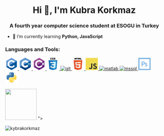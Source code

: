 <h1 align="center">Hi 👋, I'm Kubra Korkmaz</h1>
<h3 align="center">A fourth year computer science student at ESOGU in Turkey</h3>

- 🌱 I’m currently learning **Python, JavaScript**




<h3 align="left">Languages and Tools:</h3>
<p align="left"> <a href="https://www.cprogramming.com/" target="_blank" rel="noreferrer"> <img src="https://raw.githubusercontent.com/devicons/devicon/master/icons/c/c-original.svg" alt="c" width="40" height="40"/> </a> <a href="https://www.w3schools.com/cpp/" target="_blank" rel="noreferrer"> <img src="https://raw.githubusercontent.com/devicons/devicon/master/icons/cplusplus/cplusplus-original.svg" alt="cplusplus" width="40" height="40"/> </a> <a href="https://www.w3schools.com/cs/" target="_blank" rel="noreferrer"> <img src="https://raw.githubusercontent.com/devicons/devicon/master/icons/csharp/csharp-original.svg" alt="csharp" width="40" height="40"/> </a> <a href="https://www.w3schools.com/css/" target="_blank" rel="noreferrer"> <img src="https://raw.githubusercontent.com/devicons/devicon/master/icons/css3/css3-original-wordmark.svg" alt="css3" width="40" height="40"/> </a> <a href="https://git-scm.com/" target="_blank" rel="noreferrer"> <img src="https://www.vectorlogo.zone/logos/git-scm/git-scm-icon.svg" alt="git" width="40" height="40"/> </a> <a href="https://www.w3.org/html/" target="_blank" rel="noreferrer"> <img src="https://raw.githubusercontent.com/devicons/devicon/master/icons/html5/html5-original-wordmark.svg" alt="html5" width="40" height="40"/> </a> <a href="https://developer.mozilla.org/en-US/docs/Web/JavaScript" target="_blank" rel="noreferrer"> <img src="https://raw.githubusercontent.com/devicons/devicon/master/icons/javascript/javascript-original.svg" alt="javascript" width="40" height="40"/> </a> <a href="https://www.mathworks.com/" target="_blank" rel="noreferrer"> <img src="https://upload.wikimedia.org/wikipedia/commons/2/21/Matlab_Logo.png" alt="matlab" width="40" height="40"/> </a> <a href="https://www.microsoft.com/en-us/sql-server" target="_blank" rel="noreferrer"> <img src="https://www.svgrepo.com/show/303229/microsoft-sql-server-logo.svg" alt="mssql" width="40" height="40"/> </a> <a href="https://www.photoshop.com/en" target="_blank" rel="noreferrer"> <img src="https://raw.githubusercontent.com/devicons/devicon/master/icons/photoshop/photoshop-line.svg" alt="photoshop" width="40" height="40"/> </a> <a href="https://www.python.org" target="_blank" rel="noreferrer"> <img src="https://raw.githubusercontent.com/devicons/devicon/master/icons/python/python-original.svg" alt="python" width="40" height="40"/> </a> </p>
<img src="<svg xmlns="http://www.w3.org/2000/svg" x="0px" y="0px" width="100" height="100" viewBox="0 0 30 30">
    <path d="M24,4H6C4.895,4,4,4.895,4,6v18c0,1.105,0.895,2,2,2h18c1.105,0,2-0.895,2-2V6C26,4.895,25.105,4,24,4z M10.954,22h-2.95 v-9.492h2.95V22z M9.449,11.151c-0.951,0-1.72-0.771-1.72-1.72c0-0.949,0.77-1.719,1.72-1.719c0.948,0,1.719,0.771,1.719,1.719 C11.168,10.38,10.397,11.151,9.449,11.151z M22.004,22h-2.948v-4.616c0-1.101-0.02-2.517-1.533-2.517 c-1.535,0-1.771,1.199-1.771,2.437V22h-2.948v-9.492h2.83v1.297h0.04c0.394-0.746,1.356-1.533,2.791-1.533 c2.987,0,3.539,1.966,3.539,4.522V22z"></path>
</svg>"></img>
<p><img align="center" src="https://github-readme-stats.vercel.app/api/top-langs?username=kybrakorkmaz&show_icons=true&locale=en&layout=compact" alt="kybrakorkmaz" /></p>


